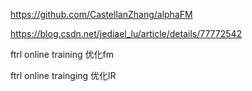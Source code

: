 


https://github.com/CastellanZhang/alphaFM

https://blog.csdn.net/jediael_lu/article/details/77772542


ftrl online training 优化fm

ftrl online trainging 优化lR
